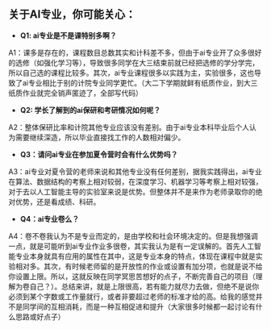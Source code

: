 ## 关于AI专业，你可能关心：

- **Q1: ai专业是不是课特别多啊？**

A1：课多是存在的，课程数目总数其实和计科差不多，但由于ai专业开了众多很好的选修（如强化学习等），导致很多同学在大三结束前就已经把选修的学分学完，所以自己选的课程比较多。其次，ai专业课程很多以实践为主，实验很多，这也导致了ai专业相比于别的计院专业同学更忙。（大二下学期就鲜有纸质作业，到大三纸质作业就完全销声匿迹了，全部写代码）

- **Q2: 学长了解到的ai保研和考研情况如何呢？**

A2：整体保研比率和计院其他专业应该没有差别。由于ai专业本科毕业后个人认为需要继续深造，所以毕业直接找工作的人数相对偏少。

- **Q3：请问ai专业在参加夏令营时会有什么优势吗？**

A3：ai专业对夏令营的老师来说和其他专业没有任何差别，据我实践得出，ai专业在算法、数据结构的考察上相对较弱，在深度学习、机器学习等考察上相对较强，对于去以人工智能主导的实验室来说是优势。但整体并不是来作为老师录取你的绝对优势，还是看成绩、科研。

- **Q4：ai专业卷么？**

A4：卷不卷我认为不是专业而定的，是由学校和社会环境决定的。但是我想强调一点，就是可能听到ai专业作业多很卷，其实我认为是有一定误解的。首先人工智能专业本身就具有应用的属性在其中，这是专业本身的特点，体现在课程中就是实验相对多。其次，有时候老师留的是开放性的作业或设置有加分项，也就是说不给你设置上限。所以，这就反映在同学冥思苦想好的点子，不断完善自己的项目（理解为卷自己？）。总结来讲，就是上限很高，若有能力就尽力去做，但绝不是说你必须到某个字数或工作量就行，或者非要超过老师的标准才给的高。给我的感觉并不是同学间的互相消耗，而是一种互相促进和提升（大家很多时候都一起讨论有什么思路或好点子）

